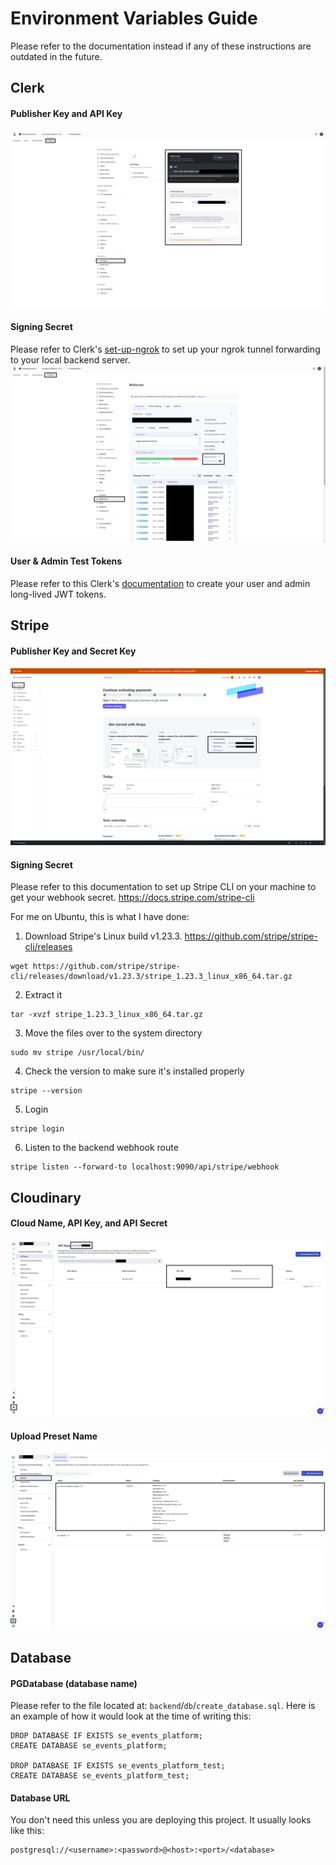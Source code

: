 # Environment Variables Guide
Please refer to the documentation instead if any of these instructions are outdated in the future.
## Clerk
#### Publisher Key and API Key
![Clerk Publisher and API Key](../images/clerk_secrets.png)
<!-- ![Clerk Publisher and API Key](../images/clerk_secrets.png) -->

#### Signing Secret
Please refer to Clerk's [set-up-ngrok](https://clerk.com/docs/webhooks/sync-data#set-up-ngrok) to set up your ngrok tunnel forwarding to your local backend server.
![Clerk Signing Secret](../images/clerk_signing_secret.png)

#### User & Admin Test Tokens
Please refer to this Clerk's [documentation](https://clerk.com/docs/testing/postman-or-insomnia#generate-long-lived-jwt-template) to create your user and admin long-lived JWT tokens.


## Stripe
#### Publisher Key and Secret Key
![Stripe Publisher and API Key](../images/stripe_secrets.png)

#### Signing Secret
Please refer to this documentation to set up Stripe CLI on your machine to get your webhook secret.
https://docs.stripe.com/stripe-cli

For me on Ubuntu, this is what I have done:
1) Download Stripe's Linux build v1.23.3. https://github.com/stripe/stripe-cli/releases
```
wget https://github.com/stripe/stripe-cli/releases/download/v1.23.3/stripe_1.23.3_linux_x86_64.tar.gz
```

2) Extract it
```
tar -xvzf stripe_1.23.3_linux_x86_64.tar.gz
```

3) Move the files over to the system directory
```
sudo mv stripe /usr/local/bin/
```

4) Check the version to make sure it's installed properly
```
stripe --version
```

5) Login
```
stripe login
``` 

6) Listen to the backend webhook route
```
stripe listen --forward-to localhost:9090/api/stripe/webhook
```


## Cloudinary
#### Cloud Name, API Key, and API Secret
![Cloud Name, API Key, and API Secret](../images/cloudinary_cloudname_apikey_apisecret.png)

#### Upload Preset Name
![alt text](../images/cloudinary_upload_preset_name.png)


## Database
#### PGDatabase (database name)
Please refer to the file located at: `backend`/`db`/`create_database.sql`.
Here is an example of how it would look at the time of writing this:
```
DROP DATABASE IF EXISTS se_events_platform;
CREATE DATABASE se_events_platform;

DROP DATABASE IF EXISTS se_events_platform_test;
CREATE DATABASE se_events_platform_test;
```

#### Database URL
You don't need this unless you are deploying this project. It usually looks like this:
```
postgresql://<username>:<password>@<host>:<port>/<database>
```